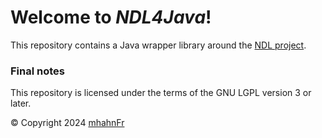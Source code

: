 # Welcome to *NDL4Java*!
This repository contains a Java wrapper library around the [NDL project][1].

### Final notes
This repository is licensed under the terms of the GNU LGPL version 3 or later.

© Copyright 2024 [mhahnFr][2]

[1]: https://github.com/mhahnFr/NDL
[2]: https://github.com/mhahnFr